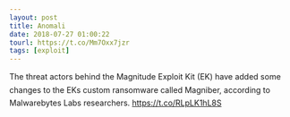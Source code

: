 ```yaml
---
layout: post
title: Anomali
date: 2018-07-27 01:00:22
tourl: https://t.co/Mm7Oxx7jzr
tags: [exploit]
---
```

The threat actors behind the Magnitude Exploit Kit (EK) have added some changes to the EKs custom ransomware called Magniber, according to Malwarebytes Labs researchers. https://t.co/RLpLK1hL8S